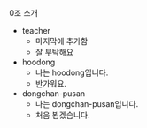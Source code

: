 0조 소개  
- teacher
  - 마지막에 추가함
  - 잘 부탁해요
- hoodong
  - 나는 hoodong입니다.
  - 반가워요.
- dongchan-pusan  
  - 나는 dongchan-pusan입니다.
  - 처음 뵙겠습니다.  
